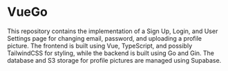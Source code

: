 # VueGo

This repository contains the implementation of a Sign Up, Login, and User
Settings page for changing email, password, and uploading a profile picture.
The frontend is built using Vue, TypeScript, and possibly TailwindCSS for
styling, while the backend is built using Go and Gin. The database and S3
storage for profile pictures are managed using Supabase.

